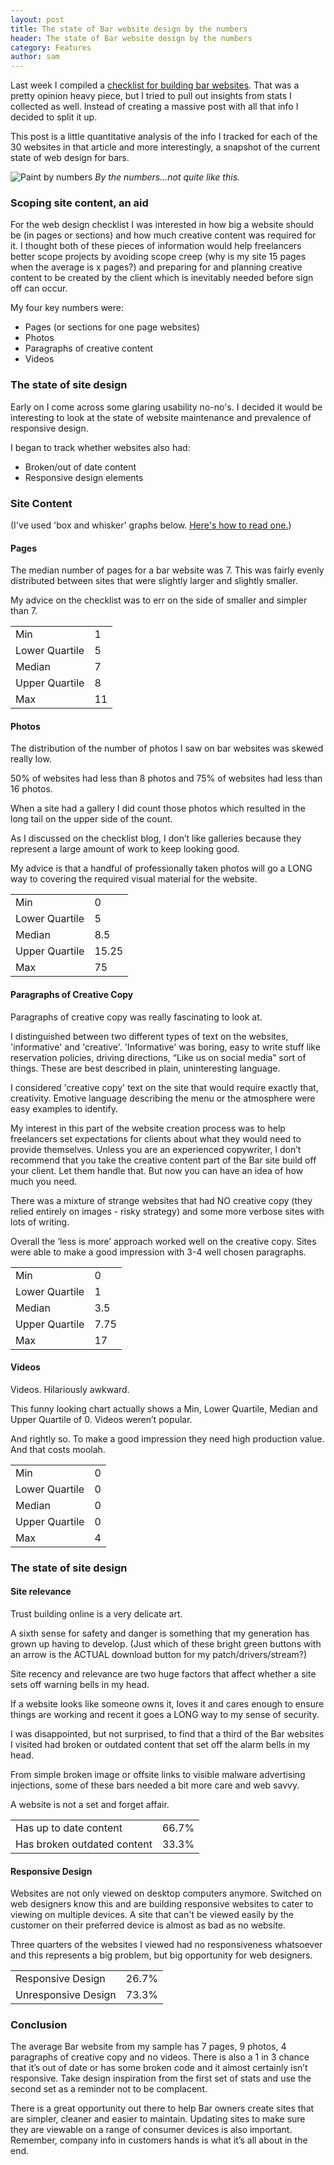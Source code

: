```yaml
---
layout: post
title: The state of Bar website design by the numbers
header: The state of Bar website design by the numbers
category: Features
author: sam
---
```


Last week I compiled a [checklist for building bar websites](http://cloudcannon.com/tutorials/2014/12/08/checklist-for-creating-great-bar-websites.html). That was a pretty opinion heavy piece, but I tried to pull out insights from stats I collected as well. Instead of creating a massive post with all that info I decided to split it up.

This post is a little quantitative analysis of the info I tracked for each of the 30 websites in that article and more interestingly, a snapshot of the current state of web design for bars.

![Paint by numbers](http://www.infmetry.com/coolstuff/wp-content/uploads/2011/06/Paint-By-Numbers-Kits-Digital-Oil-Painting1.jpg)
*By the numbers...not quite like this.*

### Scoping site content, an aid

For the web design checklist I was interested in how big a website should be (in pages or sections) and how much creative content was required for it. I thought both of these pieces of information would help freelancers better scope projects by avoiding scope creep (why is my site 15 pages when the average is x pages?) and preparing for and planning creative content to be created by the client which is inevitably needed before sign off can occur.

My four key numbers were:

- Pages (or sections for one page websites)
- Photos
- Paragraphs of creative content
- Videos

### The state of site design

Early on I come across some glaring usability no-no's. I decided it would be interesting to look at the state of website maintenance and prevalence of responsive design.

I began to track whether websites also had:

- Broken/out of date content
- Responsive design elements

### Site Content

(I've used 'box and whisker' graphs below. [Here's how to read one.](http://www.wellbeingatschool.org.nz/information-sheet/understanding-and-interpreting-box-plots))

#### Pages

The median number of pages for a bar website was 7. This was fairly evenly distributed between sites that were slightly larger and slightly smaller.

My advice on the checklist was to err on the side of smaller and simpler than 7.

<table data-graph="box-and-whisker">
	<tr>
		<td>Min</td>
		<td data-role="min">1</td>
	</tr>
	<tr>
		<td>Lower Quartile</td>
		<td data-role="lower-q">5</td>
	</tr>
	<tr>
		<td>Median</td>
		<td data-role="median">7</td>
	</tr>
	<tr>
		<td>Upper Quartile</td>
		<td data-role="upper-q">8</td>
	</tr>
	<tr>
		<td>Max</td>
		<td data-role="max">11</td>
	</tr>
</table>


#### Photos

The distribution of the number of photos I saw on bar websites was skewed really low.

50% of websites had less than 8 photos and 75% of websites had less than 16 photos.

When a site had a gallery I did count those photos which resulted in the long tail on the upper side of the count.

As I discussed on the checklist blog, I don’t like galleries because they represent a large amount of work to keep looking good.

My advice is that a handful of professionally taken photos will go a LONG way to covering the required visual material for the website.

<table data-graph="box-and-whisker">
	<tr>
		<td>Min</td>
		<td data-role="min">0</td>
	</tr>
	<tr>
		<td>Lower Quartile</td>
		<td data-role="lower-q">5</td>
	</tr>
	<tr>
		<td>Median</td>
		<td data-role="median">8.5</td>
	</tr>
	<tr>
		<td>Upper Quartile</td>
		<td data-role="upper-q">15.25</td>
	</tr>
	<tr>
		<td>Max</td>
		<td data-role="max">75</td>
	</tr>
</table>

#### Paragraphs of Creative Copy

Paragraphs of creative copy was really fascinating to look at.

I distinguished between two different types of text on the websites, 'informative' and 'creative'. 
'Informative' was boring, easy to write stuff like reservation policies, driving directions, “Like us on social media” sort of things. These are best described in plain, uninteresting language.  

I considered 'creative copy' text on the site that would require exactly that, creativity. Emotive language describing the menu or the atmosphere were easy examples to identify.

My interest in this part of the website creation process was to help freelancers set expectations for clients about what they would need to provide themselves. Unless you are an experienced copywriter, I don’t recommend that you take the creative content part of the Bar site build off your client. Let them handle that. But now you can have an idea of how much you need.

There was a mixture of strange websites that had NO creative copy (they relied entirely on images - risky strategy) and some more verbose sites with lots of writing.

Overall the ‘less is more’ approach worked well on the creative copy. Sites were able to make a good impression with 3-4 well chosen paragraphs.

<table data-graph="box-and-whisker">
	<tr>
		<td>Min</td>
		<td data-role="min">0</td>
	</tr>
	<tr>
		<td>Lower Quartile</td>
		<td data-role="lower-q">1</td>
	</tr>
	<tr>
		<td>Median</td>
		<td data-role="median">3.5</td>
	</tr>
	<tr>
		<td>Upper Quartile</td>
		<td data-role="upper-q">7.75</td>
	</tr>
	<tr>
		<td>Max</td>
		<td data-role="max">17</td>
	</tr>
</table>

#### Videos

Videos. Hilariously awkward.

This funny looking chart actually shows a Min, Lower Quartile, Median and Upper Quartile of 0. Videos weren’t popular.

And rightly so. To make a good impression they need high production value. And that costs moolah.

<table data-graph="box-and-whisker">
	<tr>
		<td>Min</td>
		<td data-role="min">0</td>
	</tr>
	<tr>
		<td>Lower Quartile</td>
		<td data-role="lower-q">0</td>
	</tr>
	<tr>
		<td>Median</td>
		<td data-role="median">0</td>
	</tr>
	<tr>
		<td>Upper Quartile</td>
		<td data-role="upper-q">0</td>
	</tr>
	<tr>
		<td>Max</td>
		<td data-role="max">4</td>
	</tr>
</table>


### The state of site design

#### Site relevance

Trust building online is a very delicate art.

A sixth sense for safety and danger is something that my generation has grown up having to develop. (Just which of these bright green buttons with an arrow is the ACTUAL download button for my patch/drivers/stream?)

Site recency and relevance are two huge factors that affect whether a site sets off warning bells in my head.

If a website looks like someone owns it, loves it and cares enough to ensure things are working and recent it goes a LONG way to my sense of security.

I was disappointed, but not surprised, to find that a third of the Bar websites I visited had broken or outdated content that set off the alarm bells in my head.

From simple broken image or offsite links to visible malware advertising injections, some of these bars needed a bit more care and web savvy.

A website is not a set and forget affair.

<table data-graph="donut">
	<tr>
		<td>Has up to date content</td>
		<td>66.7%</td>
	</tr>
	<tr>
		<td>Has broken outdated content</td>
		<td>33.3%</td>
	</tr>
</table>


#### Responsive Design

Websites are not only viewed on desktop computers anymore. Switched on web designers know this and are building responsive websites to cater to viewing on multiple devices. A site that can't be viewed easily by the customer on their preferred device is almost as bad as no website.

Three quarters of the websites I viewed had no responsiveness whatsoever and this represents a big problem, but big opportunity for web designers.

<table data-graph="donut">
	<tr>
		<td>Responsive Design</td>
		<td>26.7%</td>
	</tr>
	<tr>
		<td>Unresponsive Design</td>
		<td>73.3%</td>
	</tr>
</table>


### Conclusion

The average Bar website from my sample has 7 pages, 9 photos, 4 paragraphs of creative copy and no videos. There is also a 1 in 3 chance that it’s out of date or has some broken code and it almost certainly isn’t responsive. Take design inspiration from the first set of stats and use the second set as a reminder not to be complacent.

There is a great opportunity out there to help Bar owners create sites that are simpler, cleaner and easier to maintain. Updating sites to make sure they are viewable on a range of consumer devices is also important. Remember, company info in customers hands is what it’s all about in the end.